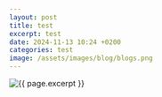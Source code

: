 ```yaml
---
layout: post
title: test
excerpt: test
date: 2024-11-13 10:24 +0200
categories: test
image: /assets/images/blog/blogs.png
---
```

<img class="page-image" src="{{ site.baseurl }}{{ page.image }}" alt="{{ page.excerpt }}">
